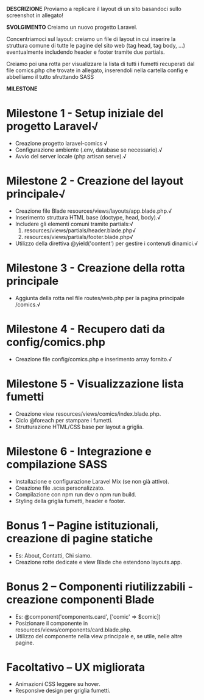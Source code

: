 __DESCRIZIONE__
Proviamo a replicare il layout di un sito basandoci sullo screenshot in allegato!

__SVOLGIMENTO__
Creiamo un nuovo progetto Laravel.

Concentriamoci sul layout: creiamo un file di layout in cui inserire la struttura comune di tutte le pagine del sito web (tag head, tag body, ...) eventualmente includendo header e footer tramite due partials.

Creiamo poi una rotta per visualizzare la lista di tutti i fumetti recuperati dal file comics.php che trovate in allegato,  inserendoli nella cartella config e abbelliamo il tutto sfruttando SASS

__MILESTONE__

# Milestone 1 - Setup iniziale del progetto Laravel√
- Creazione progetto laravel-comics √
- Configurazione ambiente (.env, database se necessario).√
- Avvio del server locale (php artisan serve).√

# Milestone 2 - Creazione del layout principale√
- Creazione file Blade resources/views/layouts/app.blade.php.√
- Inserimento struttura HTML base (doctype, head, body).√
- Includere gli elementi comuni tramite partials:√
    1. resources/views/partials/header.blade.php√
    2. resources/views/partials/footer.blade.php√
- Utilizzo della direttiva @yield('content') per gestire i contenuti dinamici.√

# Milestone 3 - Creazione della rotta principale
- Aggiunta della rotta nel file routes/web.php per la pagina principale /comics.√
<!-- - Creazione controller (es. ComicController) e metodo index. -->

# Milestone 4 - Recupero dati da config/comics.php
- Creazione file config/comics.php e inserimento array fornito.√
<!-- - Recupero dati con config('comics') all’interno del controller. -->

# Milestone 5 - Visualizzazione lista fumetti
- Creazione view resources/views/comics/index.blade.php.
- Ciclo @foreach per stampare i fumetti.
- Strutturazione HTML/CSS base per layout a griglia.

# Milestone 6 - Integrazione e compilazione SASS
- Installazione e configurazione Laravel Mix (se non già attivo).
- Creazione file .scss personalizzato.
- Compilazione con npm run dev o npm run build.
- Styling della griglia fumetti, header e footer.

# Bonus 1 – Pagine istituzionali, creazione di pagine statiche
- Es: About, Contatti, Chi siamo.
- Creazione rotte dedicate e view Blade che estendono layouts.app.

# Bonus 2 – Componenti riutilizzabili - creazione componenti Blade
- Es: @component('components.card', ['comic' => $comic])
- Posizionare il componente in resources/views/components/card.blade.php.
- Utilizzo del componente nella view principale e, se utile, nelle altre pagine.

# Facoltativo – UX migliorata
- Animazioni CSS leggere su hover.
- Responsive design per griglia fumetti.



